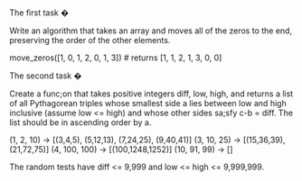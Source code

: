 The first task �

Write an algorithm that takes an array and moves all of
the zeros to the end, preserving the order of the other
elements.

move_zeros([1, 0, 1, 2, 0, 1, 3]) # returns [1, 1, 2, 1, 3, 0,
0]

The second task �

Create a func;on that takes positive integers diff, low,
high, and returns a list of all Pythagorean triples whose
smallest side a lies between low and high inclusive
(assume low <= high) and whose other sides sa;sfy c-b =
diff. The list should be in ascending order by a.

(1, 2, 10) -> [(3,4,5), (5,12,13), (7,24,25), (9,40,41)]
(3, 10, 25) -> [(15,36,39), (21,72,75)]
(4, 100, 100) -> [(100,1248,1252)]
(10, 91, 99) -> []

The random tests have diff <= 9,999 and low <= high <=
9,999,999.